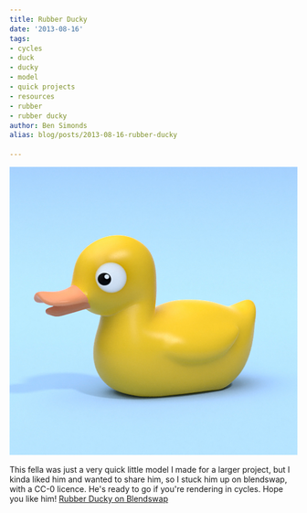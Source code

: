 ```yaml
---
title: Rubber Ducky
date: '2013-08-16'
tags:
- cycles
- duck
- ducky
- model
- quick projects
- resources
- rubber
- rubber ducky
author: Ben Simonds
alias: blog/posts/2013-08-16-rubber-ducky

---
```


![Rubber Ducky ><](/images/old/rubberducky.png)


This fella was just a very quick little model I made for a larger project, but I kinda liked him and wanted to share him, so I stuck him up on blendswap, with a CC-0 licence. He's ready to go if you're rendering in cycles. Hope you like him! [ Rubber Ducky on Blendswap](http://www.blendswap.com/blends/view/69732)


